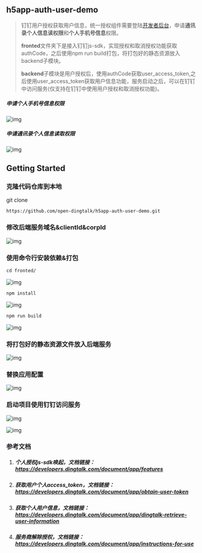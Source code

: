 ## h5app-auth-user-demo
> 钉钉用户授权获取用户信息，统一授权组件需要登陆[开发者后台](https://open-dev.dingtalk.com/)，申请**通讯录个人信息读权限**和**个人手机号信息**权限。
>
> **fronted**文件夹下是接入钉钉js-sdk，实现授权和取消授权功能获取authCode，之后使用npm run build打包，将打包好的静态资源放入backend子模块。
>
> **backend**子模块是用户授权后，使用authCode获取user_access_token,之后使用user_access_token获取用户信息功能，服务启动之后，可以在钉钉中访问服务(仅支持在钉钉中使用用户授权和取消授权功能)。

##### 申请个人手机号信息权限

![img](https://alidocs.oss-cn-zhangjiakou.aliyuncs.com/a/RNErEm4k2S2KW0jV/c5bb93ff04d14f8281b637437264905f2460.png)

##### 申请通讯录个人信息读取权限

![img](https://alidocs.oss-cn-zhangjiakou.aliyuncs.com/a/RNErEm4k2S2KW0jV/42805a9279204d9c98c0b605fe8c326a2460.png)



## Getting Started



### 克隆代码仓库到本地
git clone
```
https://github.com/open-dingtalk/h5app-auth-user-demo.git
```

### 修改后端服务域名&clientId&corpId

![img](https://alidocs.oss-cn-zhangjiakou.aliyuncs.com/a/RNErEm4k2S2KW0jV/6ec5fb1993df4d06a9b5c35e2489cf6b2460.png)

### 使用命令行安装依赖&打包

```txt
cd fronted/
```

![img](https://alidocs.oss-cn-zhangjiakou.aliyuncs.com/a/RNErEm4k2S2KW0jV/3649214819e947a2852628380b05b84a2460.png)

```txt
npm install
```

![img](https://alidocs.oss-cn-zhangjiakou.aliyuncs.com/a/RNErEm4k2S2KW0jV/b1c957a13774471dad7e997697ac6ebe2460.png)

```txt
npm run build
```

![img](https://alidocs.oss-cn-zhangjiakou.aliyuncs.com/a/RNErEm4k2S2KW0jV/787534cb80df4e1ea4b001498c3133e32460.png)

### 将打包好的静态资源文件放入后端服务

![img](https://alidocs.oss-cn-zhangjiakou.aliyuncs.com/a/RNErEm4k2S2KW0jV/007d4f9cab004616afddf803109b79af2460.png)

### 替换应用配置

![img](https://alidocs.oss-cn-zhangjiakou.aliyuncs.com/a/RNErEm4k2S2KW0jV/6e560e7afc9a434f8e659cf3859374cc2460.png)

### 启动项目使用钉钉访问服务

![img](https://alidocs.oss-cn-zhangjiakou.aliyuncs.com/a/RNErEm4k2S2KW0jV/01029527c5ab4ba2b0d296d2ae4f59772460.png)

![img](https://alidocs.oss-cn-zhangjiakou.aliyuncs.com/a/RNErEm4k2S2KW0jV/a328aed617334cc6ad2bd4de472289242460.png)

### 参考文档

1. ##### 个人授权js-sdk唤起，文档链接：https://developers.dingtalk.com/document/app/features

2. ##### 获取用户个人access_token，文档链接：https://developers.dingtalk.com/document/app/obtain-user-token

3. ##### 获取个人用户信息，文档链接：https://developers.dingtalk.com/document/app/dingtalk-retrieve-user-information

4. ##### 服务商解除授权，文档链接：https://developers.dingtalk.com/document/app/instructions-for-use
